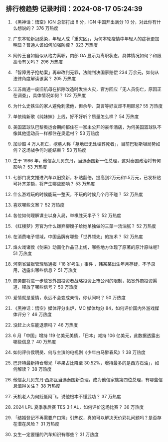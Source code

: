 
## 排行榜趋势 记录时间：2024-08-17 05:24:39
  
  1. 《黑神话：悟空》IGN 总部打出 8 分，IGN 中国开出满分 10 分，对此你有什么想说的？ 376 万热度
    
  2. 广东本轮新冠感染，年轻人成「重灾区」，为何本轮疫情中年轻人的症状更加明显？普通人该如何加强防控？ 323 万热度
    
  3. 网传王自如疑似从格力离职，内部 OA 显示为离职状态，具体情况如何？和限高令有关吗？ 296 万热度
    
  4. 「智障男子抢劫案」再审改判无罪，法院判决国家赔偿 234 万余元，如何从法律角度解读该案？ 205 万热度
    
  5. 江苏南通一废旧航母在拆除改造时发生火灾，官方回应「无人员伤亡，原因正在调查」，具体情况如何？ 122 万热度
    
  6. 为什么史铁生的家人避免刺激他，但余华、莫言等好友却不用顾忌? 55 万热度
    
  7. 单依纯新歌《纯妹妹》上线，好不好听？质量怎么样？ 54 万热度
    
  8. 美国篮球队巴黎奥运会期间都住在一家未公开的豪华酒店，为何美国篮球队不像其他运动员一样都住在奥运村？ 53 万热度
    
  9. 加沙超 4 万人死亡，挖墓人称「墓地已无处埋葬死者」，目前巴勒斯坦局势如何？这场战争何时能结束？ 53 万热度
    
  10. 生于 1986 年，他信女儿贝东丹，当选泰国新一任总理，这对泰国政治将有何影响？ 53 万热度
    
  11. 七部门发文推进汽车以旧换新，补贴翻倍，提高到2万元和1.5万元，已发补贴可补齐差额，将产生哪些影响？ 53 万热度
    
  12. 什么游戏玩的时候能玩一整天，不玩的时候几个月不碰？ 52 万热度
    
  13. 喜欢哪些文案？ 52 万热度
    
  14. 各位如何理解谋士以身入局，举棋胜天半子？ 52 万热度
    
  15. 《红楼梦》芳官为什么嫌弃柳嫂子给她单独做的三菜一汤油腻？ 52 万热度
    
  16. 在消费电子领域，中国品牌有哪些「世界领先」的技术？ 52 万热度
    
  17. 烽火戏诸侯《剑来》动画化作品已上线，哪些地方体现了原著的原汁原味呢? 51 万热度
    
  18. 河南省监狱管理局通报「18 岁考生」事件 ，韩某某出生年月存疑，不予录用，透露出哪些信息？ 51 万热度
    
  19. 商务部将进一步放宽外国投资者战略投资上市公司的限制，拓宽外商投资渠道，释放了哪些信号？ 50 万热度
    
  20. 爱情就是爱情，永远不会变成亲情，你认同吗？ 50 万热度
    
  21. 《黑神话：悟空》媒体评分出炉，MC 媒体均分 84，如何评价国内外游戏媒体评分？ 46 万热度
    
  22. 没赶上火车能退票吗？ 46 万热度
    
  23. 6 月「中国」增持 119 亿美元美债，「日本」减持 106 亿美元，此数据透露出哪些信息？ 40 万热度
    
  24. 如何评价侯明昊、何与主演的电视剧《少年白马醉春风》? 38 万热度
    
  25. 巴菲特最新持仓曝光「苹果占比降至 30.52%，增持最多的是西方石油」，如何解读？ 38 万热度
    
  26. 他信女儿贝东丹·西那瓦当选泰国新总理，成为他信家族第四位总理，有哪些信息值得关注？ 38 万热度
    
  27. 天机老人为何贬低阿飞，说他根本不懂武功？ 37 万热度
    
  28. 2024 LPL 夏季季后赛 TES 3:1 AL，如何评价这场比赛？ 36 万热度
    
  29. 「结婚登记不再需要户口簿」引热议，真的可以解决天价彩礼问题吗？是否存在潜在风险？ 31 万热度
    
  30. 女生一定要懂的汽车知识有哪些？ 31 万热度
    
